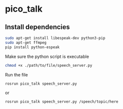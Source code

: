 # pico_talk

## Install dependencies

```bash
sudo apt-get install libespeak-dev python3-pip
sudo apt-get ffmpeg
pip install python-espeak
```

Make sure the python script is executable

```bash
chmod +x ./path/to/file/speech_server.py
```

Run the file

```bash
rosrun pico_talk speech_server.py
```

or

```bash
rosrun pico_talk speech_server.py /speech/topic/here
```
